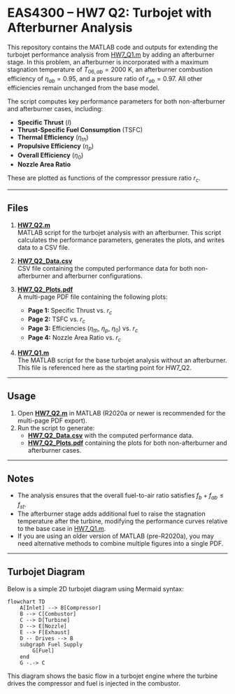 # EAS4300 – HW7 Q2: Turbojet with Afterburner Analysis

This repository contains the MATLAB code and outputs for extending the turbojet performance analysis from [HW7_Q1.m](../HW7_Q1/HW7_Q1.m) by adding an afterburner stage. In this problem, an afterburner is incorporated with a maximum stagnation temperature of $T_{06,ab} = 2000$ K, an afterburner combustion efficiency of $\eta_{ab} = 0.95$, and a pressure ratio of $r_{ab} = 0.97$. All other efficiencies remain unchanged from the base model.

The script computes key performance parameters for both non-afterburner and afterburner cases, including:
- **Specific Thrust** ($I$)
- **Thrust-Specific Fuel Consumption** (TSFC)
- **Thermal Efficiency** ($\eta_{th}$)
- **Propulsive Efficiency** ($\eta_{p}$)
- **Overall Efficiency** ($\eta_{0}$)
- **Nozzle Area Ratio**

These are plotted as functions of the compressor pressure ratio $r_c$.

---

## Files

1. [**HW7_Q2.m**](HW7_Q2.m)  
   MATLAB script for the turbojet analysis with an afterburner. This script calculates the performance parameters, generates the plots, and writes data to a CSV file.

2. [**HW7_Q2_Data.csv**](HW7_Q2_Data.csv)  
   CSV file containing the computed performance data for both non-afterburner and afterburner configurations.

3. [**HW7_Q2_Plots.pdf**](HW7_Q2_Plots.pdf)  
   A multi-page PDF file containing the following plots:
   - **Page 1:** Specific Thrust vs. $r_c$
   - **Page 2:** TSFC vs. $r_c$
   - **Page 3:** Efficiencies ($\eta_{th}$, $\eta_{p}$, $\eta_{0}$) vs. $r_c$
   - **Page 4:** Nozzle Area Ratio vs. $r_c$

4. [**HW7_Q1.m**](HW7_Q1.m)  
   The MATLAB script for the base turbojet analysis without an afterburner. This file is referenced here as the starting point for HW7_Q2.

---

## Usage

1. Open [**HW7_Q2.m**](HW7_Q2.m) in MATLAB (R2020a or newer is recommended for the multi-page PDF export).
2. Run the script to generate:
   - [**HW7_Q2_Data.csv**](HW7_Q2_Data.csv) with the computed performance data.
   - [**HW7_Q2_Plots.pdf**](HW7_Q2_Plots.pdf) containing the plots for both non-afterburner and afterburner cases.

---

## Notes

- The analysis ensures that the overall fuel-to-air ratio satisfies $f_b + f_{ab} \le f_{st}$.
- The afterburner stage adds additional fuel to raise the stagnation temperature after the turbine, modifying the performance curves relative to the base case in [HW7_Q1.m](../HW7_Q1/HW7_Q1.m).
- If you are using an older version of MATLAB (pre-R2020a), you may need alternative methods to combine multiple figures into a single PDF.

---

## Turbojet Diagram

Below is a simple 2D turbojet diagram using Mermaid syntax:

```mermaid
flowchart TD
    A[Inlet] --> B[Compressor]
    B --> C[Combustor]
    C --> D[Turbine]
    D --> E[Nozzle]
    E --> F[Exhaust]
    D -- Drives --> B
    subgraph Fuel Supply
        G[Fuel]
    end
    G -.-> C
```
This diagram shows the basic flow in a turbojet engine where the turbine drives the compressor and fuel is injected in the combustor.